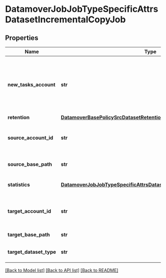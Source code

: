 # DatamoverJobJobTypeSpecificAttrsDatasetIncrementalCopyJob

## Properties
Name | Type | Description | Notes
------------ | ------------- | ------------- | -------------
**new_tasks_account** | **str** | Account of the system to create tasks on. This overrides the default task affinity. | [optional] 
**retention** | [**DatamoverBasePolicySrcDatasetRetention**](DatamoverBasePolicySrcDatasetRetention.md) |  | [optional] 
**source_account_id** | **str** | Account ID of the source storage system. | [optional] 
**source_base_path** | **str** | Filesystem source base path. | [optional] 
**statistics** | [**DatamoverJobJobTypeSpecificAttrsDatasetIncrementalCopyJobStatistics**](DatamoverJobJobTypeSpecificAttrsDatasetIncrementalCopyJobStatistics.md) | Incremental copy job statistics. | [optional] 
**target_account_id** | **str** | Account ID of the target storage system. | [optional] 
**target_base_path** | **str** | Target base path. | [optional] 
**target_dataset_type** | **str** | Dataset type on target. | [optional] 

[[Back to Model list]](../README.md#documentation-for-models) [[Back to API list]](../README.md#documentation-for-api-endpoints) [[Back to README]](../README.md)


